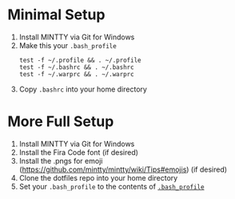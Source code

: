 # Minimal Setup

1. Install MINTTY via Git for Windows
1. Make this your `.bash_profile`
   ```
   test -f ~/.profile && . ~/.profile
   test -f ~/.bashrc && . ~/.bashrc
   test -f ~/.warprc && . ~/.warprc
   ```
1. Copy `.bashrc` into your home directory

# More Full Setup

1. Install MINTTY via Git for Windows
1. Install the Fira Code font (if desired)
1. Install the .pngs for emoji (https://github.com/mintty/mintty/wiki/Tips#emojis) (if desired)
1. Clone the dotfiles repo into your home directory
1. Set your `.bash_profile` to the contents of [`.bash_profile`](.bash_profile)
